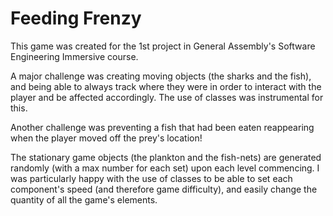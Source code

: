 # Feeding Frenzy

This game was created for the 1st project in General Assembly's Software Engineering Immersive course.

A major challenge was creating moving objects (the sharks and the fish), and being able to always track where they were in order to interact with the player and be affected accordingly. The use of classes was instrumental for this.

Another challenge was preventing a fish that had been eaten reappearing when the player moved off the prey's location!

The stationary game objects (the plankton and the fish-nets) are generated randomly (with a max number for each set) upon each level commencing. I was particularly happy with the use of classes to be able to set each component's speed (and therefore game difficulty), and easily change the quantity of all the game's elements.
